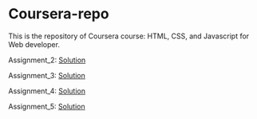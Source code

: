 # Coursera-repo

This is the repository of Coursera course: HTML, CSS, and Javascript for Web developer.

Assignment_2: [Solution](https://jim-yang778.github.io/Coursera-repo/module2_solution/index.html)

Assignment_3: [Solution](https://jim-yang778.github.io/Coursera-repo/module3_solution/index.html)

Assignment_4: [Solution](https://jim-yang778.github.io/Coursera-repo/module4_solution/index.html)

Assignment_5: [Solution](https://jim-yang778.github.io/Coursera-repo/module5_solution/index.html)
